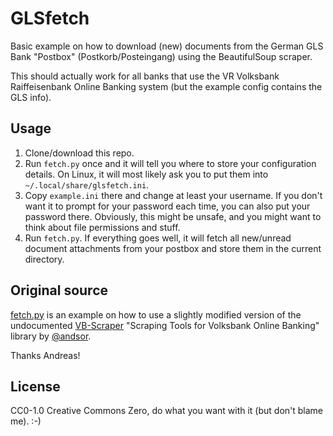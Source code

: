GLSfetch
========

Basic example on how to download (new) documents from the German GLS Bank "Postbox" (Postkorb/Posteingang) using the BeautifulSoup scraper.

This should actually work for all banks that use the VR Volksbank Raiffeisenbank Online Banking system (but the example config contains the GLS info).

Usage
-----

1. Clone/download this repo.
2. Run `fetch.py` once and it will tell you where to store your configuration details. On Linux, it will most likely ask you to put them into `~/.local/share/glsfetch.ini`.
3. Copy `example.ini` there and change at least your username. If you don't want it to prompt for your password each time, you can also put your password there. Obviously, this might be unsafe, and you might want to think about file permissions and stuff.
4. Run `fetch.py`. If everything goes well, it will fetch all new/unread document attachments from your postbox and store them in the current directory.

Original source
---------------

[fetch.py](fetch.py) is an example on how to use a slightly modified version of the undocumented [VB-Scraper](https://github.com/andsor/VB-Scraper) "Scraping Tools for Volksbank Online Banking" library by [@andsor](https://github.com/andsor/).

Thanks Andreas!

License
-------

CC0-1.0 Creative Commons Zero, do what you want with it (but don't blame me). :-)

